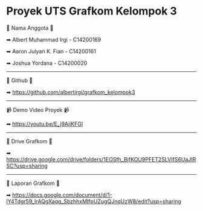 # Proyek UTS Grafkom Kelompok 3

🗿 Nama Anggota 🗿

➡ Albert Muhammad Irgi - C14200169

➡ Aaron Julyan K. Fian - C14200161

➡ Joshua Yordana - C14200020

-------------------------------------------------------------------------------

💩 Github 💩

➡ https://github.com/albertirgi/grafkom_kelompok3

-------------------------------------------------------------------------------

📹 Demo Video Proyek 📹

➡ https://youtu.be/E_j9AijKFGI

-------------------------------------------------------------------------------

📂 Drive Grafkom 📂

➡ https://drive.google.com/drive/folders/1EOSfh_BjfKOU9PFET2SLVIfS6UaJIRSC?usp=sharing

-------------------------------------------------------------------------------

📄 Laporan Grafkom 📄

➡ https://docs.google.com/document/d/1-lY4Tdgr59_IrAQgXaqq_SbzhhxMIfpUZugQJnqUzW8/edit?usp=sharing
